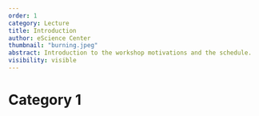 ```yaml
---
order: 1
category: Lecture
title: Introduction
author: eScience Center
thumbnail: "burning.jpeg"
abstract: Introduction to the workshop motivations and the schedule.
visibility: visible
---
```


# Category 1
